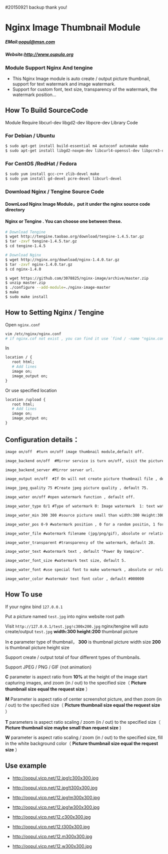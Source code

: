 #20150921 backup thank you!
#
# Nginx Image Thumbnail Module


##### EMail:<oopul@msn.com>
##### Website:<http://www.oupula.org>


### Module Support Nginx And tengine

- This Nginx Image module is auto create / output picture thumbnail, support for text watermark and image watermark.
- Support for custom font, text size, transparency of the watermark, the watermark position... 


## How To Build SourceCode 

Module Require libcurl-dev  libgd2-dev  libpcre-dev Library Code

### For Debian / Ubuntu 
```bash
$ sudo apt-get install build-essential m4 autoconf automake make 
$ sudo apt-get install libgd2-noxpm-dev libcurl4-openssl-dev libpcre3-dev
```

### For CentOS /RedHat / Fedora
```bash
$ sudo yum install gcc-c++ zlib-devel make 
$ sudo yum install gd-devel pcre-devel libcurl-devel 
```

### Download Nginx / Tengine Source Code

#### DownLoad Nginx Image Module，put it under the nginx source code directory
#### Nginx or Tengine . You can choose one between these.

```bash
# Download Tengine
$ wget http://tengine.taobao.org/download/tengine-1.4.5.tar.gz
$ tar -zxvf tengine-1.4.5.tar.gz
$ cd tengine-1.4.5
```

```bash
# Download Nginx
$ wget http://nginx.org/download/nginx-1.4.0.tar.gz
$ tar -zxvf nginx-1.4.0.tar.gz
$ cd nginx-1.4.0
```

```bash
$ wget https://github.com/3078825/nginx-image/archive/master.zip
$ unzip master.zip
$ ./configure --add-module=./nginx-image-master
$ make
$ sudo make install 
```

## How to Setting Nginx / Tengine

Open `nginx.conf` 

```bash
vim /etc/nginx/nginx.conf 
# if nginx.cof not exist , you can find it use `find / -name "nginx.conf`
```

In

```apache
location / {
   root html;
   # Add lines
   image on;
   image_output on;
}
```

Or use specified location

```apache
location /upload {
   root html; 
   # Add lines
   image on;
   image_output on;
}
```


## Configuration details：
```apache
image on/off  #turn on/off image thumbnail module,default off.

image_backend on/off  #Mirror service is turn on/off, visit the picture url. if picture file does not exist, will be automatically downloaded from the mirror server into local server , default off.

image_backend_server #Mirror server url.

image_output on/off  #If On will not create picture thumbnail file , default off.

image_jpeg_quality 75 #Create jpeg picture quality , default 75.

image_water on/off #open watermark function , default off.

image_water_type 0/1 #Type of watermark 0: Image watermark  1: text watermark.

image_water_min 300 300 #source picture small than width:300 Height:300 will not add watermark.

image_water_pos 0-9 #watermark position , 0 for a random positin, 1 for the top ranking left, 2 centered in the top , 3 for the top ranking right, 4 Central left, 5 Middle center, 6 Central habitat right, 7 bottom of the left, 8 centered at the bottom ,9 bottom of the right.

image_water_file #watermark filename (jpg/png/gif), absolute or relative path of the watermark image.

image_water_transparent #transparency of the watermark, default 20.

image_water_text #watermark text , default "Power By Vampire".

image_water_font_size #watermark text size, default 5.

image_water_font #use special font to make watermark , absolute or relative path of fontname. 

image_water_color #watermakr text font color , default #000000
```

## How To use

If your nginx bind `127.0.0.1`

Put a picture named `test.jpg` into nginx website root path


Visit `http://127.0.0.1/test.jpg!c300x200.jpg` nginx/tengine will auto  create/output   `test.jpg` **width:300 height:200** thumbnail picture

In **c** parameter type of thumbnail， **300** is thumbnail picture width size     **200** is thumbnail picture height size

Support create / output total of four different types of thumbnails.

Support JPEG / PNG / GIF {not animation}


**C** parameter is aspect ratio from  **10%**  at the height of the image start capturing images, and zoom (in / out) to the specified size（ **Picture thumbnail size equal the request size** ）
 
**M** Parameter is aspect ratio of center screenshot picture, and then zoom (in / out) to the specified size（ **Picture thumbnail size equal the request size** ）

**T** parameters is aspect ratio scaling / zoom (in / out) to the specified size（ **Picture thumbnail size maybe small than request size** )

**W** parameter is aspect ratio scaling / zoom (in / out) to the specified size, fill in the white background color（ **Picture thumbnail size equal the request size** ）


 
## Use example

- http://oopul.vicp.net/12.jpg!c300x300.jpg

- http://oopul.vicp.net/12.jpg!t300x300.jpg

- http://oopul.vicp.net/12.jpg!m300x300.jpg

- http://oopul.vicp.net/12.jpg!w300x300.jpg

- http://oopul.vicp.net/12.c300x300.jpg

- http://oopul.vicp.net/12.t300x300.jpg

- http://oopul.vicp.net/12.m300x300.jpg

- http://oopul.vicp.net/12.w300x300.jpg



